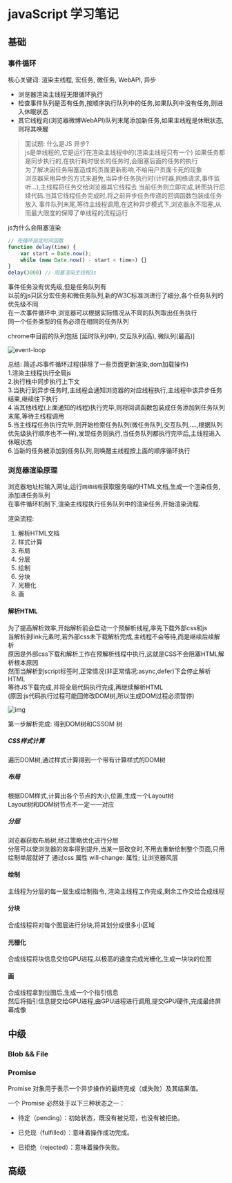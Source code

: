 # javaScript 学习笔记

## 基础

### 事件循环

核心关键词: 渲染主线程, 宏任务, 微任务, WebAPI, 异步

* 浏览器渲染主线程无限循环执行
* 检查事件队列是否有任务,按顺序执行队列中的任务,如果队列中没有任务,则进入休眠状态
* 其它线程向(浏览器微博WebAPI)队列末尾添加新任务,如果主线程是休眠状态,则将其唤醒

> 面试题: 什么是JS 异步?  
> js是单线程的,它是运行在渲染主线程中的(渲染主线程只有一个)
> 如果任务都是同步执行的,在执行耗时很长的任务时,会阻塞后面的任务的执行  
> 为了解决因任务阻塞造成的页面更新影响,不给用户页面卡死的现象  
> 浏览器采用异步的方式来避免,当异步任务执行时(计时器,网络请求,事件监听...),主线程将任务交给浏览器其它线程去
> 当前任务则立即完成,转而执行后续代码.当其它线程任务完成时,将之前异步任务传递的回调函数包装成任务放入
> 事件队列末尾,等待主线程调用,在这种异步模式下,浏览器永不阻塞,从而最大限度的保障了单线程的流程运行

 js为什么会阻塞渲染

```js
// 死循环指定时间函数
function delay(time) {
    var start = Date.now();
    while (new Date.now() - start < time>) {}
}
delay(3000) // 阻塞渲染主线程3s
```

事件任务没有优先级,但是任务队列有  
以前的js只区分宏任务和微任务队列,新的W3C标准浏进行了细分,各个任务队列的优先级不同  
在一次事件循环中,浏览器可以根据实际情况从不同的队列取出任务执行  
同一个任务类型的任务必须在相同的任务队列  

chrome中目前的队列包括 [延时队列(中), 交互队列(高), 微队列(最高)]

![event-loop](/images/event-loop.webp)  

总结: 简述JS事件循环过程(排除了一些页面更新渲染,dom加载操作)  
1.渲染主线程执行全局js  
2.执行栈中同步执行上下文  
3.当执行到异步任务时,主线程会通知浏览器的对应线程执行,主线程中该异步任务结束,继续往下执行  
4.当其他线程(上面通知的线程)执行完毕,则将回调函数包装成任务添加到任务队列末尾,等待主线程调用  
5.当主线程任务执行完毕,则开始检索任务队列(微任务队列,交互队列,....,根据队列优先级执行顺序也不一样),发现任务则执行,当任务队列都执行完毕后,主线程进入休眠状态  
6.当新的任务被添加到任务队列,则唤醒主线程按上面的顺序循环执行

### 浏览器渲染原理

浏览器地址栏输入网址,运行`网络线程`获取服务端的HTML文档,生成一个渲染任务,添加进任务队列  
在事件循环机制下,渲染主线程执行任务队列中的渲染任务,开始渲染流程.  

渲染流程:  

1. 解析HTML文档
2. 样式计算
3. 布局
4. 分层
5. 绘制
6. 分块
7. 光栅化
8. 画

#### 解析HTML

为了提高解析效率,开始解析前会启动一个预解析线程,率先下载外部css和js  
当解析到link元素时,若外部css未下载解析完成,主线程不会等待,而是继续后续解析  
原因是外部css下载和解析工作在预解析线程中执行,这就是CSS不会阻塞HTML解析根本原因  
然而当解析到script标签时,正常情况(非正常情况:async,defer)下会停止解析HTML  
等待JS下载完成,并将全局代码执行完成,再继续解析HTML  
(原因:js代码执行过程可能回修改DOM树,所以生成DOM过程必须暂停)

![img](/images/parseHtml.png)

第一步解析完成: 得到DOM树和CSSOM 树

##### CSS样式计算

遍历DOM树,通过样式计算得到一个带有计算样式的DOM树

##### 布局

根据DOM样式,计算出各个节点的大小,位置,生成一个Layout树  
Layout树和DOM树节点不一定一一对应

##### 分层

浏览器获取布局树,经过策略优化进行分层  
分层可以使浏览器的效率得到提升,当某一层改变时,不用去重新绘制整个页面,只用绘制单层就好了
通过css 属性 will-change: 属性; 让浏览器风层

#### 绘制

主线程为分层的每一层生成绘制指令, 渲染主线程工作完成,剩余工作交给合成线程

#### 分块

合成线程将对每个图层进行分块,将其划分成很多小区域

#### 光栅化

合成线程将块信息交给GPU进程,以极高的速度完成光栅化,生成一块块的位图

#### 画

合成线程拿到位图后,生成一个个指引信息  
然后将指引信息提交给GPU进程,由GPU进程进行调用,提交GPU硬件,完成最终屏幕成像

## 中级

### Blob && File

### Promise

Promise 对象用于表示一个异步操作的最终完成（或失败）及其结果值。

一个 Promise 必然处于以下三种状态之一：

* 待定（pending）：初始状态，既没有被兑现，也没有被拒绝。

* 已兑现（fulfilled）：意味着操作成功完成。

* 已拒绝（rejected）：意味着操作失败。

## 高级
